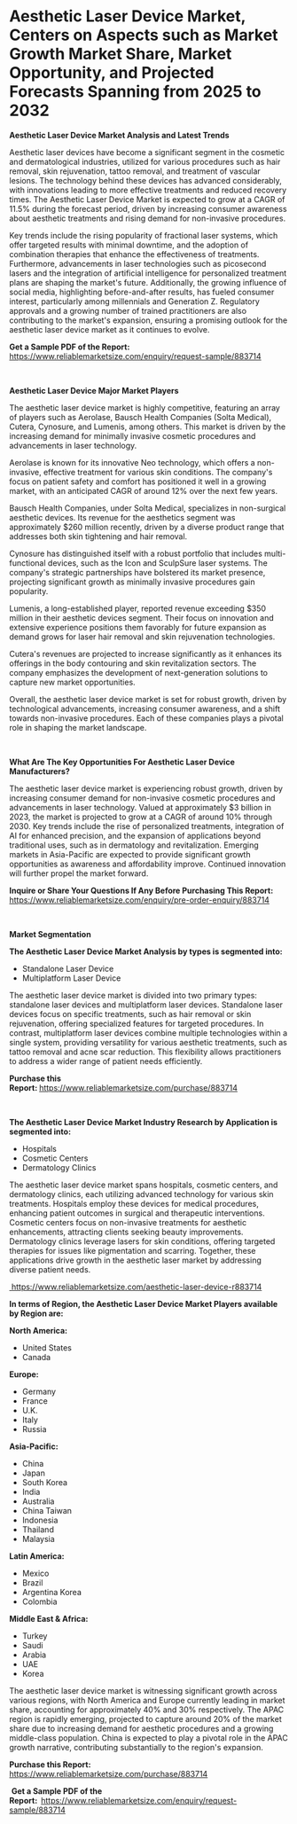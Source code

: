 <p><h1>Aesthetic Laser Device Market, Centers on Aspects such as Market Growth Market Share, Market Opportunity, and Projected Forecasts Spanning from 2025 to 2032</h1></p><p><strong>Aesthetic Laser Device Market Analysis and Latest Trends</strong></p>
<p><p>Aesthetic laser devices have become a significant segment in the cosmetic and dermatological industries, utilized for various procedures such as hair removal, skin rejuvenation, tattoo removal, and treatment of vascular lesions. The technology behind these devices has advanced considerably, with innovations leading to more effective treatments and reduced recovery times. The Aesthetic Laser Device Market is expected to grow at a CAGR of 11.5% during the forecast period, driven by increasing consumer awareness about aesthetic treatments and rising demand for non-invasive procedures.</p><p>Key trends include the rising popularity of fractional laser systems, which offer targeted results with minimal downtime, and the adoption of combination therapies that enhance the effectiveness of treatments. Furthermore, advancements in laser technologies such as picosecond lasers and the integration of artificial intelligence for personalized treatment plans are shaping the market's future. Additionally, the growing influence of social media, highlighting before-and-after results, has fueled consumer interest, particularly among millennials and Generation Z. Regulatory approvals and a growing number of trained practitioners are also contributing to the market's expansion, ensuring a promising outlook for the aesthetic laser device market as it continues to evolve.</p></p>
<p><strong>Get a Sample PDF of the Report:&nbsp;</strong> <a href="https://www.reliablemarketsize.com/enquiry/request-sample/883714?utm_campaign=3199&utm_medium=2&utm_source=Github&utm_content=ia&utm_term=14042025&utm_id=aesthetic-laser-device">https://www.reliablemarketsize.com/enquiry/request-sample/883714</a></p>
<p>&nbsp;</p>
<p><strong>Aesthetic Laser Device Major Market Players</strong></p>
<p><p>The aesthetic laser device market is highly competitive, featuring an array of players such as Aerolase, Bausch Health Companies (Solta Medical), Cutera, Cynosure, and Lumenis, among others. This market is driven by the increasing demand for minimally invasive cosmetic procedures and advancements in laser technology.</p><p>Aerolase is known for its innovative Neo technology, which offers a non-invasive, effective treatment for various skin conditions. The company's focus on patient safety and comfort has positioned it well in a growing market, with an anticipated CAGR of around 12% over the next few years.</p><p>Bausch Health Companies, under Solta Medical, specializes in non-surgical aesthetic devices. Its revenue for the aesthetics segment was approximately $260 million recently, driven by a diverse product range that addresses both skin tightening and hair removal.</p><p>Cynosure has distinguished itself with a robust portfolio that includes multi-functional devices, such as the Icon and SculpSure laser systems. The company's strategic partnerships have bolstered its market presence, projecting significant growth as minimally invasive procedures gain popularity.</p><p>Lumenis, a long-established player, reported revenue exceeding $350 million in their aesthetic devices segment. Their focus on innovation and extensive experience positions them favorably for future expansion as demand grows for laser hair removal and skin rejuvenation technologies.</p><p>Cutera's revenues are projected to increase significantly as it enhances its offerings in the body contouring and skin revitalization sectors. The company emphasizes the development of next-generation solutions to capture new market opportunities.</p><p>Overall, the aesthetic laser device market is set for robust growth, driven by technological advancements, increasing consumer awareness, and a shift towards non-invasive procedures. Each of these companies plays a pivotal role in shaping the market landscape.</p></p>
<p>&nbsp;</p>
<p><strong>What Are The Key Opportunities For Aesthetic Laser Device Manufacturers?</strong></p>
<p><p>The aesthetic laser device market is experiencing robust growth, driven by increasing consumer demand for non-invasive cosmetic procedures and advancements in laser technology. Valued at approximately $3 billion in 2023, the market is projected to grow at a CAGR of around 10% through 2030. Key trends include the rise of personalized treatments, integration of AI for enhanced precision, and the expansion of applications beyond traditional uses, such as in dermatology and revitalization. Emerging markets in Asia-Pacific are expected to provide significant growth opportunities as awareness and affordability improve. Continued innovation will further propel the market forward.</p></p>
<p><strong>Inquire or Share Your Questions If Any Before Purchasing This Report:</strong> <a href="https://www.reliablemarketsize.com/enquiry/pre-order-enquiry/883714?utm_campaign=3199&utm_medium=2&utm_source=Github&utm_content=ia&utm_term=14042025&utm_id=aesthetic-laser-device">https://www.reliablemarketsize.com/enquiry/pre-order-enquiry/883714</a></p>
<p>&nbsp;</p>
<p><strong>Market Segmentation</strong></p>
<p><strong>The Aesthetic Laser Device Market Analysis by types is segmented into:</strong></p>
<p><ul><li>Standalone Laser Device</li><li>Multiplatform Laser Device</li></ul></p>
<p><p>The aesthetic laser device market is divided into two primary types: standalone laser devices and multiplatform laser devices. Standalone laser devices focus on specific treatments, such as hair removal or skin rejuvenation, offering specialized features for targeted procedures. In contrast, multiplatform laser devices combine multiple technologies within a single system, providing versatility for various aesthetic treatments, such as tattoo removal and acne scar reduction. This flexibility allows practitioners to address a wider range of patient needs efficiently.</p></p>
<p><strong>Purchase this Report:&nbsp;</strong><a href="https://www.reliablemarketsize.com/purchase/883714?utm_campaign=3199&utm_medium=2&utm_source=Github&utm_content=ia&utm_term=14042025&utm_id=aesthetic-laser-device">https://www.reliablemarketsize.com/purchase/883714</a></p>
<p>&nbsp;</p>
<p><strong>The Aesthetic Laser Device Market Industry Research by Application is segmented into:</strong></p>
<p><ul><li>Hospitals</li><li>Cosmetic Centers</li><li>Dermatology Clinics</li></ul></p>
<p><p>The aesthetic laser device market spans hospitals, cosmetic centers, and dermatology clinics, each utilizing advanced technology for various skin treatments. Hospitals employ these devices for medical procedures, enhancing patient outcomes in surgical and therapeutic interventions. Cosmetic centers focus on non-invasive treatments for aesthetic enhancements, attracting clients seeking beauty improvements. Dermatology clinics leverage lasers for skin conditions, offering targeted therapies for issues like pigmentation and scarring. Together, these applications drive growth in the aesthetic laser market by addressing diverse patient needs.</p></p>
<p><a href="https://www.reliablemarketsize.com/aesthetic-laser-device-r883714?utm_campaign=3199&utm_medium=2&utm_source=Github&utm_content=ia&utm_term=14042025&utm_id=aesthetic-laser-device">&nbsp;https://www.reliablemarketsize.com/aesthetic-laser-device-r883714</a></p>
<p><strong>In terms of Region, the Aesthetic Laser Device Market Players available by Region are:</strong></p>
<p>
    <p> <strong> North America: </strong>
        <ul>
            <li>United States</li>
            <li>Canada</li>
        </ul>
        </p> 
    <p> <strong> Europe: </strong>
        <ul>
            <li>Germany</li>
            <li>France</li>
            <li>U.K.</li>
            <li>Italy</li>
            <li>Russia</li>
        </ul>
        </p> 
    <p> <strong> Asia-Pacific: </strong>
        <ul>
            <li>China</li>
            <li>Japan</li>
            <li>South Korea</li>
            <li>India</li>
            <li>Australia</li>
            <li>China Taiwan</li>
            <li>Indonesia</li>
            <li>Thailand</li>
            <li>Malaysia</li>
        </ul>
        </p> 
    <p> <strong> Latin America: </strong>
        <ul>
            <li>Mexico</li>
            <li>Brazil</li>
            <li>Argentina Korea</li>
            <li>Colombia</li>
        </ul>
        </p> 
    <p> <strong> Middle East & Africa: </strong>
        <ul>
            <li>Turkey</li>
            <li>Saudi</li>
            <li>Arabia</li>
            <li>UAE</li>
            <li>Korea</li>
        </ul>
    </p>
    </p>
<p><p>The aesthetic laser device market is witnessing significant growth across various regions, with North America and Europe currently leading in market share, accounting for approximately 40% and 30% respectively. The APAC region is rapidly emerging, projected to capture around 20% of the market share due to increasing demand for aesthetic procedures and a growing middle-class population. China is expected to play a pivotal role in the APAC growth narrative, contributing substantially to the region's expansion.</p></p>
<p><strong>Purchase this Report: </strong><a href="https://www.reliablemarketsize.com/purchase/883714?utm_campaign=3199&utm_medium=2&utm_source=Github&utm_content=ia&utm_term=14042025&utm_id=aesthetic-laser-device">https://www.reliablemarketsize.com/purchase/883714</a></p>
<p>&nbsp;<strong>Get a Sample PDF of the Report:&nbsp;&nbsp;</strong><a href="https://www.reliablemarketsize.com/enquiry/request-sample/883714?utm_campaign=3199&utm_medium=2&utm_source=Github&utm_content=ia&utm_term=14042025&utm_id=aesthetic-laser-device">https://www.reliablemarketsize.com/enquiry/request-sample/883714</a></p>
<p><strong></strong></p>
<p><p></p><p></p><p></p></p>